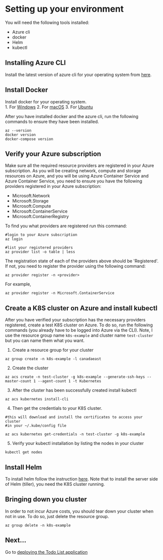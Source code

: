 # Setting up your environment #

You will need the following tools installed:
- Azure cli
- docker
- Helm
- kubectl

## Installing Azure CLI ##

Install the latest version of azure cli for your operating system from [here](https://docs.microsoft.com/en-us/cli/azure/install-azure-cli?view=azure-cli-latest). 

## Install Docker ##

Install docker for your operating system.  
    1. For [Windows](https://docs.docker.com/docker-for-windows/install/)
    2. For [macOS](https://docs.docker.com/docker-for-mac/install/)
    3. For [Ubuntu](https://docs.docker.com/engine/installation/linux/docker-ce/ubuntu/#docker-ee-customers)

After you have installed docker and the azure cli, run the following commands to ensure they have been installed.

```
az --version
docker version
docker-compose version
```
## Verify your Azure subscription ##
Make sure all the required resource providers are registered in your Azure subscription.  As you will be creating network, compute and storage resources on Azure, and you will be using Azure Container Service and Azure Container Service, you need to ensure you have the following providers registered in your Azure subscription:
- Microsoft.Network
- Microsoft.Storage
- Microsoft.Compute
- Microsoft.ContainerService 
- Microsoft.ContainerRegistry

To find you what providers are registered run this command:

```
#login to your Azure subscription
az login

#list your registered providers
az provider list -o table | less
```

The registration state of each of the providers above should be 'Registered'.  If not, you need to register the provider using the following command:

```
az provider register -n <provider>
```

For example, 

```
az provider register -n Microsoft.ContainerService
```

## Create a K8S cluster on Azure and install kubectl ##

After you have verified your subscription has the necessary providers registered, create a test K8S cluster on Azure. To do so, run the following commands (you already have to be logged into Azure via the CLI). Note, I use the resource group name ``k8s-example`` and cluster name ``test-cluster`` but you can name them what you want.

1. Create a resource group for your cluster

```
az group create -n k8s-example -l canadaeast
```

2. Create the cluster
```
az acs create -n test-cluster -g k8s-example --generate-ssh-keys --master-count 1 --agent-count 1 -t Kubernetes
```

3. After the cluster has been successfully created install kubectl 
```
az acs kubernetes install-cli
```
4. Then get the credentials to your K8S cluster. 
``` 
#this will download and install the certificates to access your cluster 
#in your ~/.kube/config file

az acs kubernetes get-credentials -n test-cluster -g k8s-example
```

5. Verify your kubectl installation by listing the nodes in your cluster
```
kubectl get nodes
```

## Install Helm ##

To install helm follow the instruction [here](https://github.com/kubernetes/helm/blob/master/docs/install.md).  Note that to install the server side of Helm (tiller), you need the K8S cluster running.

## Bringing down you cluster ##

In order to not incur Azure costs, you should tear down your cluster when not in use.  To do so, just delete the resource group.

```
az group delete -n k8s-example
```
## Next... ##

Go to [deploying the Todo List application](../../helm/README.md)




